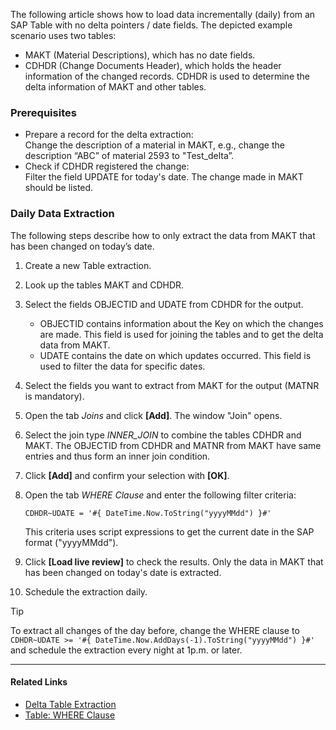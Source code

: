 The following article shows how to load data incrementally (daily) from an SAP Table with no delta pointers / date fields. The depicted example scenario uses two tables:

- MAKT (Material Descriptions), which has no date fields.
- CDHDR (Change Documents Header), which holds the header information of the changed records. CDHDR is used to determine the delta information of MAKT and other tables.

### Prerequisites

- Prepare a record for the delta extraction:\
  Change the description of a material in MAKT, e.g., change the description “ABC” of material 2593 to "Test_delta”.
- Check if CDHDR registered the change:\
  Filter the field UPDATE for today's date. The change made in MAKT should be listed.

### Daily Data Extraction

The following steps describe how to only extract the data from MAKT that has been changed on today’s date.

1. Create a new Table extraction.

1. Look up the tables MAKT and CDHDR.

1. Select the fields OBJECTID and UDATE from CDHDR for the output.

   - OBJECTID contains information about the Key on which the changes are made. This field is used for joining the tables and to get the delta data from MAKT.
   - UDATE contains the date on which updates occurred. This field is used to filter the data for specific dates.

1. Select the fields you want to extract from MAKT for the output (MATNR is mandatory).

1. Open the tab *Joins* and click **[Add]**. The window "Join" opens.

1. Select the join type *INNER_JOIN* to combine the tables CDHDR and MAKT. The OBJECTID from CDHDR and MATNR from MAKT have same entries and thus form an inner join condition.

1. Click **[Add]** and confirm your selection with **[OK]**.

1. Open the tab *WHERE Clause* and enter the following filter criteria:

   ```text
   CDHDR~UDATE = '#{ DateTime.Now.ToString("yyyyMMdd") }#'

   ```

   This criteria uses script expressions to get the current date in the SAP format ("yyyyMMdd").

1. Click **[Load live review]** to check the results. Only the data in MAKT that has been changed on today's date is extracted.

1. Schedule the extraction daily.

Tip

To extract all changes of the day before, change the WHERE clause to `CDHDR~UDATE >= '#{ DateTime.Now.AddDays(-1).ToString("yyyyMMdd") }#'` and schedule the extraction every night at 1p.m. or later.

______________________________________________________________________

#### Related Links

- [Delta Table Extraction](../delta-table-extraction/)
- [Table: WHERE Clause](../../documentation/table/where-clause/)
